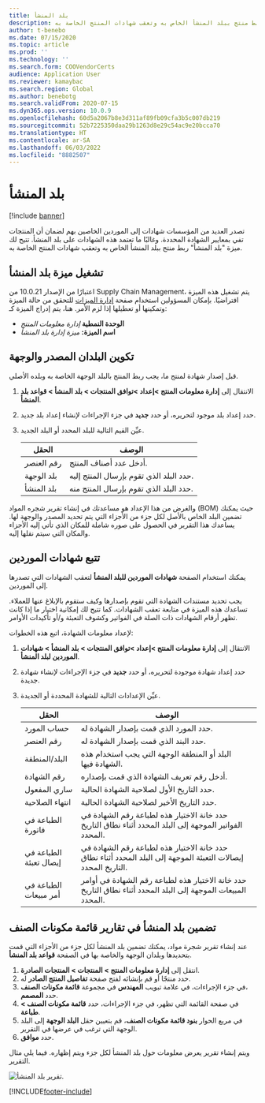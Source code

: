 ```yaml
---
title: بلد المنشأ
description: تصدر العديد من المؤسسات شهادات إلى الموردين الخاصين بهم لضمان أن المنتجات تفي بمعايير الشهادة المحددة. وغالبًا ما تعتمد هذه الشهادات على بلد المنشأ. يوفر هذا المقال معلومات حول الميزة "بلد المنشأ"، والتي تتيح لك ربط منتج ببلد المنشأ الخاص به وتعقب شهادات المنتج الخاصة به.
author: t-benebo
ms.date: 07/15/2020
ms.topic: article
ms.prod: ''
ms.technology: ''
ms.search.form: COOVendorCerts
audience: Application User
ms.reviewer: kamaybac
ms.search.region: Global
ms.author: benebotg
ms.search.validFrom: 2020-07-15
ms.dyn365.ops.version: 10.0.9
ms.openlocfilehash: 60d5a2067b8e3d311af89fb09cfa3b5c007db219
ms.sourcegitcommit: 52b7225350daa29b1263d8e29c54ac9e20bcca70
ms.translationtype: HT
ms.contentlocale: ar-SA
ms.lasthandoff: 06/03/2022
ms.locfileid: "8882507"
---
```

# <a name="country-of-origin"></a>بلد المنشأ

[!include [banner](../includes/banner.md)]

تصدر العديد من المؤسسات شهادات إلى الموردين الخاصين بهم لضمان أن المنتجات تفي بمعايير الشهادة المحددة. وغالبًا ما تعتمد هذه الشهادات على بلد المنشأ. تتيح لك ميزة "بلد المنشأ" ربط منتج ببلد المنشأ الخاص به وتعقب شهادات المنتج الخاصة به.

## <a name="turn-on-the-country-of-origin-feature"></a>تشغيل ميزة بلد المنشأ

اعتبارًا من الإصدار 10.0.21 من Supply Chain Management، يتم تشغيل هذه الميزة افتراضيًا. بإمكان المسؤولين استخدام صفحة [إدارة الميزات](../../fin-ops-core/fin-ops/get-started/feature-management/feature-management-overview.md) للتحقق من حالة الميزة وتمكينها أو تعطيلها إذا لزم الأمر. هنا، يتم إدراج الميزة كـ:

- **الوحدة النمطية** *إدارة معلومات المنتج*
- **اسم الميزة:** *ميزة إدارة بلد المنشأ*

## <a name="configure-source-and-destination-countries"></a>تكوين البلدان المصدر والوجهة

قبل إصدار شهادة لمنتج ما، يجب ربط المنتج بالبلد الوجهة الخاصة به وبلده الأصلي.

1. الانتقال إلى **إدارة معلومات المنتج \>إعداد \>توافق المنتجات \> بلد المنشأ \> قواعد بلد المنشأ**.
2. حدد إعداد بلد موجود لتحريره، أو حدد **جديد** في جزء الإجراءات لإنشاء إعداد بلد جديد.
3. عيِّن القيم التالية للبلد المحدد أو البلد الجديد.

    | الحقل | ‏‏الوصف |
    |---|---|
    | رقم العنصر | أدخل عدد أصناف المنتج. |
    | بلد الوجهة | حدد البلد الذي تقوم بإرسال المنتج إليه. |
    | بلد المنشأ | حدد البلد الذي تقوم بإرسال المنتج منه. |

والغرض من هذا الإعداد هو مساعدتك في إنشاء تقرير شجره المواد (BOM) حيث يمكنك تضمين البلد الخاص بالأصل لكل جزء من الأجزاء التي يتم تحديد المصدر والوجهة لها. يساعدك هذا التقرير في الحصول على صوره شاملة للمكان الذي تأتي إليه الأجزاء والمكان التي سيتم نقلها إليه.

## <a name="keep-track-of-vendor-certificates"></a>تتبع شهادات الموردين

يمكنك استخدام الصفحة **شهادات الموردين للبلد المنشأ** لتعقب الشهادات التي تصدرها إلى الموردين.

يجب تحديد مستندات الشهادة التي تقوم بإصدارها وكيف ستقوم بالإبلاغ عنها للعملاء. تساعدك هذه الميزة في متابعة تعقب الشهادات. كما تتيح لك إمكانية اختيار ما إذا كانت تظهر أرقام الشهادات ذات الصلة في الفواتير وكشوف التعبئة و/أو تأكيدات الأوامر.

لإعداد معلومات الشهادة‬، اتبع هذه الخطوات:

1. الانتقال إلى **إدارة معلومات المنتج \>إعداد \>توافق المنتجات \> بلد المنشأ \> شهادات الموردين لبلد المنشأ**.
2. حدد إعداد شهادة موجودة لتحريره، أو حدد **جديد** في جزء الإجراءات لإنشاء شهادة جديدة.
3. عيِّن الإعدادات التالية للشهادة المحددة أو الجديدة.

    | الحقل | ‏‏الوصف |
    |---|---|
    | حساب المورد | حدد المورد الذي قمت بإصدار الشهادة له. |
    | رقم العنصر | حدد البند الذي قمت بإصدار الشهادة له. |
    | البلد/المنطقة | البلد أو المنطقة الوجهة التي يجب استخدام هذه الشهادة فيها. |
    | رقم الشهادة | أدخل رقم تعريف الشهادة الذي قمت بإصداره. |
    | ساري المفعول | حدد التاريخ الأول لصلاحية الشهادة الحالية.|
    | انتهاء الصلاحية | حدد التاريخ الأخير لصلاحية الشهادة الحالية. |
    | الطباعة في فاتورة | حدد خانة الاختيار هذه لطباعة رقم الشهادة في الفواتير الموجهة إلى البلد المحدد أثناء نطاق التاريخ المحدد. |
    | الطباعة في إيصال تعبئة | حدد خانة الاختيار هذه لطباعة رقم الشهادة في إيصالات التعبئة الموجهة إلى البلد المحدد أثناء نطاق التاريخ المحدد. |
    | الطباعة في أمر مبيعات | حدد خانة الاختيار هذه لطباعة رقم الشهادة في أوامر المبيعات الموجهة إلى البلد المحدد أثناء نطاق التاريخ المحدد. |

## <a name="include-the-country-of-origin-on-bom-reports"></a>تضمين بلد المنشأ في تقارير قائمة مكونات الصنف

عند إنشاء تقرير شجرة مواد، يمكنك تضمين بلد المنشأ لكل جزء من الأجزاء التي قمت بتحديدها وبلدان الوجهة والخاصة بها في الصفحة **قواعد بلد المنشأ**.

1. انتقل إلى **إدارة معلومات المنتج‬ \> المنتجات \> المنتجات الصادرة**.
1. حدد منتجًا أو قم بإنشائه لفتح صفحة **تفاصيل المنتج الصادر** له.
1. في جزء الإجراءات، في علامة تبويب **المهندس** في مجموعة **قائمة مكونات الصنف‏‎‬**، حدد **المصمم**.
1. في صفحة القائمة التي تظهر، في جزء الإجراءات، حدد **قائمة مكونات الصنف \> طباعة**.
1. في مربع الحوار **بنود قائمة مكونات الصنف**، قم بتعيين حقل **البلد الوجهة** إلى البلد الوجهة التي ترغب في عرضها في التقرير.
1. حدد **موافق**.

ويتم إنشاء تقرير يعرض معلومات حول بلد المنشأ لكل جزء ويتم إظهاره. فيما يلي مثال التقرير.

![تقرير بلد المنشأ.](media/country-of-origin-report.png "تقرير بلد المنشأ")


[!INCLUDE[footer-include](../../includes/footer-banner.md)]